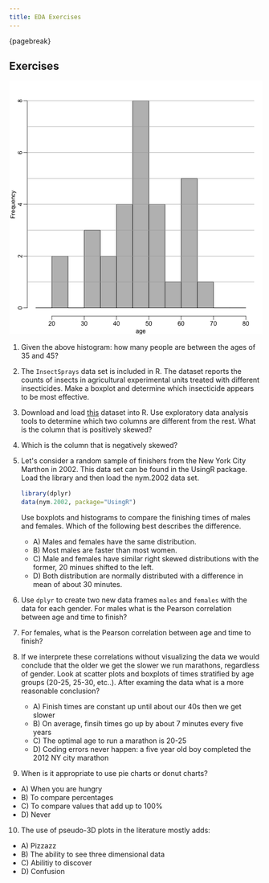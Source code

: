 ```yaml
---
title: EDA Exercises
---
```





{pagebreak}

## Exercises

![ ](figure/exploratory_data_analysis_exercises-hist_exercise-1.png) 

1. Given the above histogram: how many people are between the ages of 35 and 45?


2. The `InsectSprays` data set is included in R. The dataset reports the counts of insects in agricultural experimental units treated with different insecticides. Make a boxplot and determine which insecticide appears to be most effective. 



3.  Download and load [this](http://courses.edx.org/c4x/HarvardX/PH525.1x/asset/skew.RData) dataset into R.
Use exploratory data analysis tools to determine which two columns are different from the rest. What is the column that is positively skewed? 





4. Which is the column that is negatively skewed?


5. Let's consider a random sample of finishers from the New York City Marthon in 2002.  This data set can be found in the UsingR package. Load the library and then load the nym.2002 data set. 

    
    ```r
    library(dplyr)
    data(nym.2002, package="UsingR")
    ```

    Use boxplots and histograms to compare the finishing times of males and females. Which of the following best describes the difference.
    - A) Males and females have the same distribution.
    - B) Most males are faster than most women.
    - C) Male and females have similar right skewed distributions with the former, 20 minues shifted to the left.
    - D) Both distribution are normally distributed with a difference in mean of about 30 minutes.
  



6. Use `dplyr` to create two new data frames `males` and `females` with the data for each gender. For  males what is the Pearson correlation between age and time to finish? 


7. For females, what is the Pearson correlation between age and time to finish? 


8. If we interprete these correlations without visualizing the data we would conclude that the older we get the slower we run marathons, regardless of gender. Look at scatter plots and boxplots of times stratified by age groups (20-25, 25-30, etc..). After examing the data what is a more reasonable conclusion?
    - A) Finish times are constant up until about our 40s then we get slower
    - B) On average, finsih times go up by about 7 minutes every five years
    - C) The optimal age to run a marathon is 20-25
    - D) Coding errors never happen: a five year old boy completed the 2012 NY city marathon




9. When is it appropriate to use pie charts or donut charts?
  - A)  When you are hungry 
  - B) To compare percentages  
  - C) To compare values that add up to 100% 
  - D) Never


10. The use of pseudo-3D plots in the literature mostly adds:
  - A) Pizzazz 
  - B) The ability to see three dimensional data
  - C) Abilitiy to discover
  - D) Confusion


